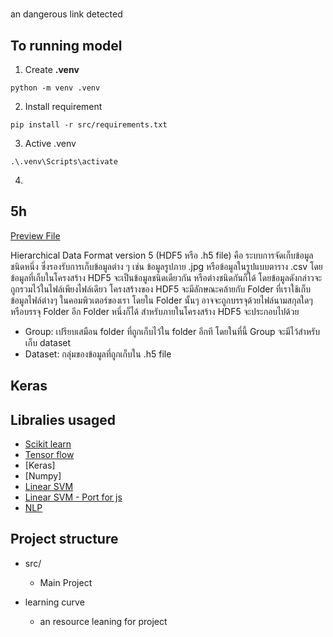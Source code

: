 # 
an dangerous link detected

## To running model


1. Create **.venv**
```
python -m venv .venv
```

2. Install requirement
```
pip install -r src/requirements.txt
```

3. Active .venv
```
.\.venv\Scripts\activate
```

4.

## 5h

[Preview File](https://myhdf5.hdfgroup.org/)

Hierarchical Data Format version 5 (HDF5 หรือ .h5 file) คือ ระบบการจัดเก็บข้อมูลชนิดหนึ่ง ซึ่งรองรับการเก็บข้อมูลต่าง ๆ เช่น ข้อมูลรูปภาย .jpg หรือข้อมูลในรูปแบบตาราง .csv โดยข้อมูลที่เก็บในโครงสร้าง HDF5 จะเป็นข้อมูลชนิดเดียวกัน หรือต่างชนิดกันก็ได้ โดยข้อมูลดังกล่าวจะถูกรวมไว้ในไฟล์เพียงไฟล์เดียว โครงสร้างของ HDF5 จะมีลักษณะคล้ายกับ Folder ที่เราใช้เก็บข้อมูลไฟล์ต่างๆ ในคอมพิวเตอร์ของเรา โดยใน Folder นั้นๆ อาจจะถูกบรรจุด้วยไฟล์นามสกุลใดๆ หรือบรรจุ Folder อีก Folder หนึ่งก็ได้ สำหรับภายในโครงสร้าง HDF5 จะประกอบไปด้วย

- Group: เปรียบเสมือน folder ที่ถูกเก็บไว้ใน folder อีกที โดยในที่นี้ Group จะมีไว้สำหรับเก็บ dataset
- Dataset: กลุ่มของข้อมูลที่ถูกเก็บใน .h5 file

## Keras

## Libralies usaged

- [Scikit learn](https://scikit-learn.org/stable/install.html)
- [Tensor flow]()
- [Keras]
- [Numpy]
- [Linear SVM](https://www.csie.ntu.edu.tw/~cjlin/libsvm/)
- [Linear SVM - Port for js](https://github.com/mljs/libsvm)
- [NLP](https://www.kommunicate.io/blog/nlp-libraries-node-javascript/)

## Project structure

- src/
  * Main Project

- learning curve
  * an resource leaning for project